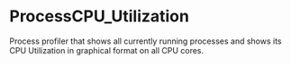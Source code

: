 # ProcessCPU_Utilization
Process profiler that shows all currently running processes and shows its CPU Utilization in graphical format on all CPU cores. 
